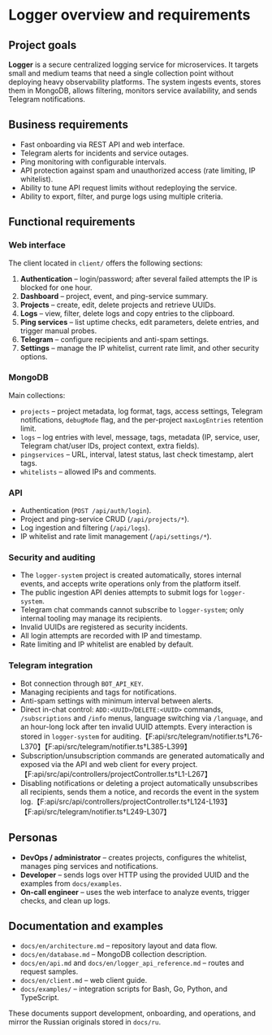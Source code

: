 # Logger overview and requirements

## Project goals

**Logger** is a secure centralized logging service for microservices. It targets small and medium teams that need a single collection point without deploying heavy observability platforms. The system ingests events, stores them in MongoDB, allows filtering, monitors service availability, and sends Telegram notifications.

## Business requirements

- Fast onboarding via REST API and web interface.
- Telegram alerts for incidents and service outages.
- Ping monitoring with configurable intervals.
- API protection against spam and unauthorized access (rate limiting, IP whitelist).
- Ability to tune API request limits without redeploying the service.
- Ability to export, filter, and purge logs using multiple criteria.

## Functional requirements

### Web interface

The client located in `client/` offers the following sections:

1. **Authentication** – login/password; after several failed attempts the IP is blocked for one hour.
2. **Dashboard** – project, event, and ping-service summary.
3. **Projects** – create, edit, delete projects and retrieve UUIDs.
4. **Logs** – view, filter, delete logs and copy entries to the clipboard.
5. **Ping services** – list uptime checks, edit parameters, delete entries, and trigger manual probes.
6. **Telegram** – configure recipients and anti-spam settings.
7. **Settings** – manage the IP whitelist, current rate limit, and other security options.

### MongoDB

Main collections:

- `projects` – project metadata, log format, tags, access settings, Telegram notifications, `debugMode` flag, and the per-project `maxLogEntries` retention limit.
- `logs` – log entries with level, message, tags, metadata (IP, service, user, Telegram chat/user IDs, project context, extra fields).
- `pingservices` – URL, interval, latest status, last check timestamp, alert tags.
- `whitelists` – allowed IPs and comments.

### API

- Authentication (`POST /api/auth/login`).
- Project and ping-service CRUD (`/api/projects/*`).
- Log ingestion and filtering (`/api/logs`).
- IP whitelist and rate limit management (`/api/settings/*`).

### Security and auditing

- The `logger-system` project is created automatically, stores internal events, and accepts write operations only from the platform itself.
- The public ingestion API denies attempts to submit logs for `logger-system`.
- Telegram chat commands cannot subscribe to `logger-system`; only internal tooling may manage its recipients.
- Invalid UUIDs are registered as security incidents.
- All login attempts are recorded with IP and timestamp.
- Rate limiting and IP whitelist are enabled by default.

### Telegram integration

- Bot connection through `BOT_API_KEY`.
- Managing recipients and tags for notifications.
- Anti-spam settings with minimum interval between alerts.
- Direct in-chat control: `ADD:<UUID>`/`DELETE:<UUID>` commands, `/subscriptions` and `/info` menus, language switching via `/language`, and an hour-long lock after ten invalid UUID attempts. Every interaction is stored in `logger-system` for auditing.【F:api/src/telegram/notifier.ts†L76-L370】【F:api/src/telegram/notifier.ts†L385-L399】
- Subscription/unsubscription commands are generated automatically and exposed via the API and web client for every project.【F:api/src/api/controllers/projectController.ts†L1-L267】
- Disabling notifications or deleting a project automatically unsubscribes all recipients, sends them a notice, and records the event in the system log.【F:api/src/api/controllers/projectController.ts†L124-L193】【F:api/src/telegram/notifier.ts†L249-L307】

## Personas

- **DevOps / administrator** – creates projects, configures the whitelist, manages ping services and notifications.
- **Developer** – sends logs over HTTP using the provided UUID and the examples from `docs/examples`.
- **On-call engineer** – uses the web interface to analyze events, trigger checks, and clean up logs.

## Documentation and examples

- `docs/en/architecture.md` – repository layout and data flow.
- `docs/en/database.md` – MongoDB collection description.
- `docs/en/api.md` and `docs/en/logger_api_reference.md` – routes and request samples.
- `docs/en/client.md` – web client guide.
- `docs/examples/` – integration scripts for Bash, Go, Python, and TypeScript.

These documents support development, onboarding, and operations, and mirror the Russian originals stored in `docs/ru`.
